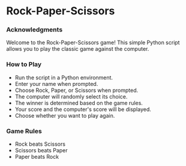 # Rock-Paper-Scissors

### Acknowledgments
Welcome to the Rock-Paper-Scissors game! This simple Python script allows you to play the classic game against the computer.

### How to Play
- Run the script in a Python environment.
- Enter your name when prompted.
- Choose Rock, Paper, or Scissors when prompted.
- The computer will randomly select its choice.
- The winner is determined based on the game rules.
- Your score and the computer's score will be displayed.
- Choose whether you want to play again.

### Game Rules
- Rock beats Scissors
- Scissors beats Paper
- Paper beats Rock
